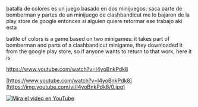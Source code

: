 batalla de colores es un juego basado en dos minijuegos: saca parte de bomberman y partes de un minijuego de clashbandicut me lo bajaron de la play store de google entonces si alguien quiere retormar ese trabajo aki esta

battle of colors is a game based on two minigames: it takes part of bomberman and parts of a clashbandicut minigame, they downloaded it from the google play store, so if anyone wants to return to that work, here it is


https://www.youtube.com/watch?v=I4yoBnkPdk8

[https://www.youtube.com/watch?v=I4yoBnkPdk8](https://img.youtube.com/vi/I4yoBnkPdk8/0.jpg)

[![Mira el video en YouTube](https://github.com/usuario/repo/raw/main/images/miniatura.jpg)](https://www.youtube.com/watch?v=dQw4w9WgXcQ)
